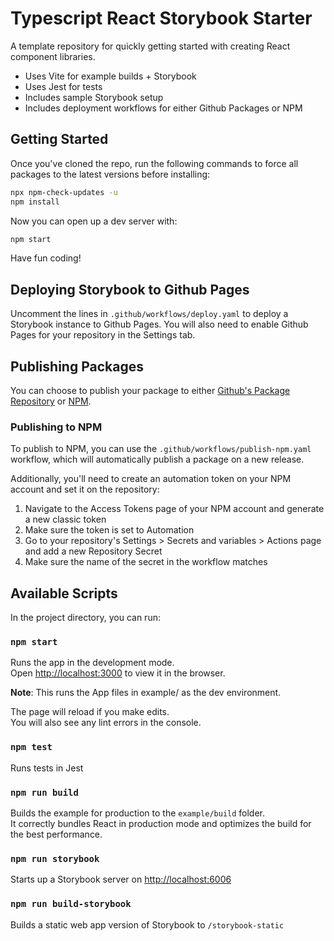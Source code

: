 # Typescript React Storybook Starter

A template repository for quickly getting started with creating
React component libraries.

- Uses Vite for example builds + Storybook
- Uses Jest for tests
- Includes sample Storybook setup
- Includes deployment workflows for either Github Packages or NPM

## Getting Started

Once you've cloned the repo, run the following commands to
force all packages to the latest versions before installing:

```sh
npx npm-check-updates -u
npm install
```

Now you can open up a dev server with:

```sh
npm start
```

Have fun coding!

## Deploying Storybook to Github Pages

Uncomment the lines in `.github/workflows/deploy.yaml` to deploy
a Storybook instance to Github Pages. You will also need to enable
Github Pages for your repository in the Settings tab.

## Publishing Packages

You can choose to publish your package to either
[Github's Package Repository](https://github.com/features/packages)
or [NPM](https://www.npmjs.com/).

### Publishing to NPM

To publish to NPM, you can use the `.github/workflows/publish-npm.yaml`
workflow, which will automatically publish a package on a new release.

Additionally, you'll need to create an automation token on your NPM
account and set it on the repository:

1. Navigate to the Access Tokens page of your NPM account and generate a new classic token
2. Make sure the token is set to Automation
3. Go to your repository's Settings > Secrets and variables > Actions page and add a new Repository Secret
4. Make sure the name of the secret in the workflow matches

## Available Scripts

In the project directory, you can run:

### `npm start`

Runs the app in the development mode.\
Open [http://localhost:3000](http://localhost:3000) to view it in the browser.

**Note**: This runs the App files in example/ as the dev environment.

The page will reload if you make edits.\
You will also see any lint errors in the console.

### `npm test`

Runs tests in Jest

### `npm run build`

Builds the example for production to the `example/build` folder.\
It correctly bundles React in production mode and optimizes the build for the best performance.

### `npm run storybook`

Starts up a Storybook server on [http://localhost:6006](http://localhost:6006)

### `npm run build-storybook`

Builds a static web app version of Storybook to `/storybook-static`


